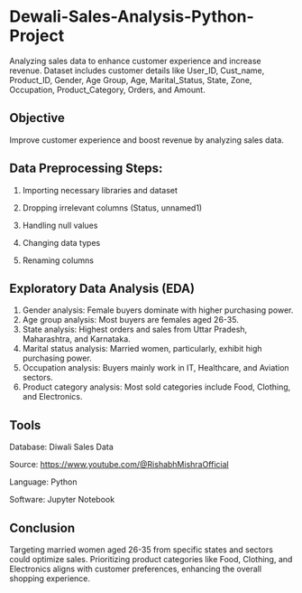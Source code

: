 # Dewali-Sales-Analysis-Python-Project
Analyzing sales data to enhance customer experience and increase revenue. Dataset includes customer details like User_ID, Cust_name, Product_ID, Gender, Age Group, Age, Marital_Status, State, Zone, Occupation, Product_Category, Orders, and Amount.

## Objective

Improve customer experience and boost revenue by analyzing sales data.

## Data Preprocessing Steps:

1. Importing necessary libraries and dataset

2. Dropping irrelevant columns (Status, unnamed1)

3. Handling null values

4. Changing data types

5. Renaming columns

## Exploratory Data Analysis (EDA)

1. Gender analysis: Female buyers dominate with higher purchasing power.
2. Age group analysis: Most buyers are females aged 26-35.
3. State analysis: Highest orders and sales from Uttar Pradesh, Maharashtra, and Karnataka.
4. Marital status analysis: Married women, particularly, exhibit high purchasing power.
5. Occupation analysis: Buyers mainly work in IT, Healthcare, and Aviation sectors.
6. Product category analysis: Most sold categories include Food, Clothing, and Electronics.

## Tools

Database: Diwali Sales Data

Source: https://www.youtube.com/@RishabhMishraOfficial

Language: Python

Software: Jupyter Notebook

## Conclusion

Targeting married women aged 26-35 from specific states and sectors could optimize sales. Prioritizing product categories like Food, Clothing, and Electronics aligns with customer preferences, enhancing the overall shopping experience.
